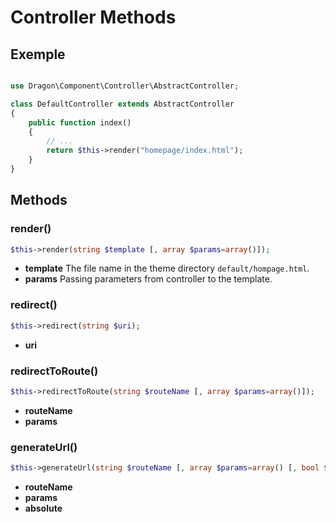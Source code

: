 # Controller Methods

## Exemple

```php

use Dragon\Component\Controller\AbstractController;

class DefaultController extends AbstractController
{
    public function index()
    {
        // ...
        return $this->render("homepage/index.html");
    }
}
```

## Methods

### render()

```php
$this->render(string $template [, array $params=array()]);
```

- **template** The file name in the theme directory `default/hompage.html`.
- **params** Passing parameters from controller to the template.

### redirect()

```php
$this->redirect(string $uri);
```

- **uri**

### redirectToRoute()

```php
$this->redirectToRoute(string $routeName [, array $params=array()]);
```

- **routeName**
- **params**

### generateUrl()

```php
$this->generateUrl(string $routeName [, array $params=array() [, bool $absolute=false]]);
```

- **routeName**
- **params**
- **absolute**
